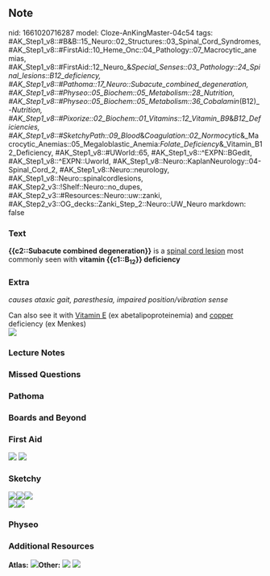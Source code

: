 ## Note
nid: 1661020716287
model: Cloze-AnKingMaster-04c54
tags: #AK_Step1_v8::#B&B::15_Neuro::02_Structures::03_Spinal_Cord_Syndromes, #AK_Step1_v8::#FirstAid::10_Heme_Onc::04_Pathology::07_Macrocytic_anemias, #AK_Step1_v8::#FirstAid::12_Neuro_&_Special_Senses::03_Pathology::24_Spinal_lesions::B12_deficiency, #AK_Step1_v8::#Pathoma::17_Neuro::Subacute_combined_degeneration, #AK_Step1_v8::#Physeo::05_Biochem::05_Metabolism::28_Nutrition, #AK_Step1_v8::#Physeo::05_Biochem::05_Metabolism::36_Cobalamin_(B12)_-_Nutrition, #AK_Step1_v8::#Pixorize::02_Biochem::01_Vitamins::12_Vitamin_B9_&_B12_Deficiencies, #AK_Step1_v8::#SketchyPath::09_Blood_&_Coagulation::02_Normocytic_&_Macrocytic_Anemias::05_Megaloblastic_Anemia:_Folate_Deficiency_&_Vitamin_B12_Deficiency, #AK_Step1_v8::#UWorld::65, #AK_Step1_v8::^EXPN::BGedit, #AK_Step1_v8::^EXPN::Uworld, #AK_Step1_v8::Neuro::KaplanNeurology::04-Spinal_Cord_2, #AK_Step1_v8::Neuro::neurology, #AK_Step1_v8::Neuro::spinalcordlesions, #AK_Step2_v3::!Shelf::Neuro::no_dupes, #AK_Step2_v3::#Resources::Neuro::uw::zanki, #AK_Step2_v3::OG_decks::Zanki_Step_2::Neuro::UW_Neuro
markdown: false

### Text
<div>
  <b>{{c2::Subacute combined degeneration}}</b> is a <u>spinal cord
  lesion</u> most commonly seen with <b>vitamin
  {{c1::B<sub>12</sub>}} deficiency</b>
</div>

### Extra
<i>causes ataxic gait, paresthesia, impaired position/vibration
sense</i>
<div>
  Can also see it with <u>Vitamin E</u> (ex abetalipoproteinemia)
  and <u>copper</u> deficiency (ex Menkes)
</div>
<div><img src="paste-133818296041473.jpg"></div>

### Lecture Notes


### Missed Questions


### Pathoma


### Boards and Beyond


### First Aid
<img src="tmpplUDyq.png"> <img src="tmpmt1mr1.png">

### Sketchy
<div><img src=
"Screen%20Shot%202020-02-12%20at%2010.07.09%20AM.JPG"><img src= 
"Screen%20Shot%202020-02-12%20at%2010.07.21%20AM.JPG"><img src= 
"Zoverall%20picture%20(71)_1566160514431.JPG"></div><img src= 
"Vitamin%20B9%20&%20B12%20Deficiency%20copy.jpg"><img src= 
"Vitamin%20B9%20&%20B12%20Deficiency.jpg">

### Physeo


### Additional Resources
<b>Atlas:</b> <img src="tmpShUnJF.png" class=
"resizer"><b>Other:</b> <img src="tmpqv4KhQ.png" class="resizer">
<img src="tmpR7fSIt.png" class="resizer">
